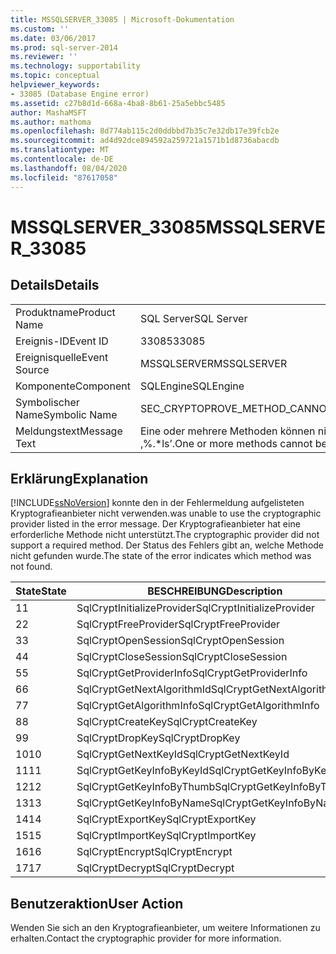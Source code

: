 ```yaml
---
title: MSSQLSERVER_33085 | Microsoft-Dokumentation
ms.custom: ''
ms.date: 03/06/2017
ms.prod: sql-server-2014
ms.reviewer: ''
ms.technology: supportability
ms.topic: conceptual
helpviewer_keywords:
- 33085 (Database Engine error)
ms.assetid: c27b8d1d-668a-4ba8-8b61-25a5ebbc5485
author: MashaMSFT
ms.author: mathoma
ms.openlocfilehash: 8d774ab115c2d0ddbbd7b35c7e32db17e39fcb2e
ms.sourcegitcommit: ad4d92dce894592a259721a1571b1d8736abacdb
ms.translationtype: MT
ms.contentlocale: de-DE
ms.lasthandoff: 08/04/2020
ms.locfileid: "87617058"
---
```

# <a name="mssqlserver_33085"></a><span data-ttu-id="9d6c1-102">MSSQLSERVER_33085</span><span class="sxs-lookup"><span data-stu-id="9d6c1-102">MSSQLSERVER_33085</span></span>
    
## <a name="details"></a><span data-ttu-id="9d6c1-103">Details</span><span class="sxs-lookup"><span data-stu-id="9d6c1-103">Details</span></span>  
  
|||  
|-|-|  
|<span data-ttu-id="9d6c1-104">Produktname</span><span class="sxs-lookup"><span data-stu-id="9d6c1-104">Product Name</span></span>|<span data-ttu-id="9d6c1-105">SQL Server</span><span class="sxs-lookup"><span data-stu-id="9d6c1-105">SQL Server</span></span>|  
|<span data-ttu-id="9d6c1-106">Ereignis-ID</span><span class="sxs-lookup"><span data-stu-id="9d6c1-106">Event ID</span></span>|<span data-ttu-id="9d6c1-107">33085</span><span class="sxs-lookup"><span data-stu-id="9d6c1-107">33085</span></span>|  
|<span data-ttu-id="9d6c1-108">Ereignisquelle</span><span class="sxs-lookup"><span data-stu-id="9d6c1-108">Event Source</span></span>|<span data-ttu-id="9d6c1-109">MSSQLSERVER</span><span class="sxs-lookup"><span data-stu-id="9d6c1-109">MSSQLSERVER</span></span>|  
|<span data-ttu-id="9d6c1-110">Komponente</span><span class="sxs-lookup"><span data-stu-id="9d6c1-110">Component</span></span>|<span data-ttu-id="9d6c1-111">SQLEngine</span><span class="sxs-lookup"><span data-stu-id="9d6c1-111">SQLEngine</span></span>|  
|<span data-ttu-id="9d6c1-112">Symbolischer Name</span><span class="sxs-lookup"><span data-stu-id="9d6c1-112">Symbolic Name</span></span>|<span data-ttu-id="9d6c1-113">SEC_CRYPTOPROVE_METHOD_CANNOT_FOUND</span><span class="sxs-lookup"><span data-stu-id="9d6c1-113">SEC_CRYPTOPROVE_METHOD_CANNOT_FOUND</span></span>|  
|<span data-ttu-id="9d6c1-114">Meldungstext</span><span class="sxs-lookup"><span data-stu-id="9d6c1-114">Message Text</span></span>|<span data-ttu-id="9d6c1-115">Eine oder mehrere Methoden können nicht in der Kryptografieanbieterbibliothek gefunden werden ‚%.\*ls’.</span><span class="sxs-lookup"><span data-stu-id="9d6c1-115">One or more methods cannot be found in cryptographic provider library '%.\*ls'.</span></span>|  
  
## <a name="explanation"></a><span data-ttu-id="9d6c1-116">Erklärung</span><span class="sxs-lookup"><span data-stu-id="9d6c1-116">Explanation</span></span>  
 [!INCLUDE[ssNoVersion](../../includes/ssnoversion-md.md)] <span data-ttu-id="9d6c1-117">konnte den in der Fehlermeldung aufgelisteten Kryptografieanbieter nicht verwenden.</span><span class="sxs-lookup"><span data-stu-id="9d6c1-117">was unable to use the cryptographic provider listed in the error message.</span></span> <span data-ttu-id="9d6c1-118">Der Kryptografieanbieter hat eine erforderliche Methode nicht unterstützt.</span><span class="sxs-lookup"><span data-stu-id="9d6c1-118">The cryptographic provider did not support a required method.</span></span> <span data-ttu-id="9d6c1-119">Der Status des Fehlers gibt an, welche Methode nicht gefunden wurde.</span><span class="sxs-lookup"><span data-stu-id="9d6c1-119">The state of the error indicates which method was not found.</span></span>  
  
|<span data-ttu-id="9d6c1-120">State</span><span class="sxs-lookup"><span data-stu-id="9d6c1-120">State</span></span>|<span data-ttu-id="9d6c1-121">BESCHREIBUNG</span><span class="sxs-lookup"><span data-stu-id="9d6c1-121">Description</span></span>|  
|-----------|-----------------|  
|<span data-ttu-id="9d6c1-122">1</span><span class="sxs-lookup"><span data-stu-id="9d6c1-122">1</span></span>|<span data-ttu-id="9d6c1-123">SqlCryptInitializeProvider</span><span class="sxs-lookup"><span data-stu-id="9d6c1-123">SqlCryptInitializeProvider</span></span>|  
|<span data-ttu-id="9d6c1-124">2</span><span class="sxs-lookup"><span data-stu-id="9d6c1-124">2</span></span>|<span data-ttu-id="9d6c1-125">SqlCryptFreeProvider</span><span class="sxs-lookup"><span data-stu-id="9d6c1-125">SqlCryptFreeProvider</span></span>|  
|<span data-ttu-id="9d6c1-126">3</span><span class="sxs-lookup"><span data-stu-id="9d6c1-126">3</span></span>|<span data-ttu-id="9d6c1-127">SqlCryptOpenSession</span><span class="sxs-lookup"><span data-stu-id="9d6c1-127">SqlCryptOpenSession</span></span>|  
|<span data-ttu-id="9d6c1-128">4</span><span class="sxs-lookup"><span data-stu-id="9d6c1-128">4</span></span>|<span data-ttu-id="9d6c1-129">SqlCryptCloseSession</span><span class="sxs-lookup"><span data-stu-id="9d6c1-129">SqlCryptCloseSession</span></span>|  
|<span data-ttu-id="9d6c1-130">5</span><span class="sxs-lookup"><span data-stu-id="9d6c1-130">5</span></span>|<span data-ttu-id="9d6c1-131">SqlCryptGetProviderInfo</span><span class="sxs-lookup"><span data-stu-id="9d6c1-131">SqlCryptGetProviderInfo</span></span>|  
|<span data-ttu-id="9d6c1-132">6</span><span class="sxs-lookup"><span data-stu-id="9d6c1-132">6</span></span>|<span data-ttu-id="9d6c1-133">SqlCryptGetNextAlgorithmId</span><span class="sxs-lookup"><span data-stu-id="9d6c1-133">SqlCryptGetNextAlgorithmId</span></span>|  
|<span data-ttu-id="9d6c1-134">7</span><span class="sxs-lookup"><span data-stu-id="9d6c1-134">7</span></span>|<span data-ttu-id="9d6c1-135">SqlCryptGetAlgorithmInfo</span><span class="sxs-lookup"><span data-stu-id="9d6c1-135">SqlCryptGetAlgorithmInfo</span></span>|  
|<span data-ttu-id="9d6c1-136">8</span><span class="sxs-lookup"><span data-stu-id="9d6c1-136">8</span></span>|<span data-ttu-id="9d6c1-137">SqlCryptCreateKey</span><span class="sxs-lookup"><span data-stu-id="9d6c1-137">SqlCryptCreateKey</span></span>|  
|<span data-ttu-id="9d6c1-138">9</span><span class="sxs-lookup"><span data-stu-id="9d6c1-138">9</span></span>|<span data-ttu-id="9d6c1-139">SqlCryptDropKey</span><span class="sxs-lookup"><span data-stu-id="9d6c1-139">SqlCryptDropKey</span></span>|  
|<span data-ttu-id="9d6c1-140">10</span><span class="sxs-lookup"><span data-stu-id="9d6c1-140">10</span></span>|<span data-ttu-id="9d6c1-141">SqlCryptGetNextKeyId</span><span class="sxs-lookup"><span data-stu-id="9d6c1-141">SqlCryptGetNextKeyId</span></span>|  
|<span data-ttu-id="9d6c1-142">11</span><span class="sxs-lookup"><span data-stu-id="9d6c1-142">11</span></span>|<span data-ttu-id="9d6c1-143">SqlCryptGetKeyInfoByKeyId</span><span class="sxs-lookup"><span data-stu-id="9d6c1-143">SqlCryptGetKeyInfoByKeyId</span></span>|  
|<span data-ttu-id="9d6c1-144">12</span><span class="sxs-lookup"><span data-stu-id="9d6c1-144">12</span></span>|<span data-ttu-id="9d6c1-145">SqlCryptGetKeyInfoByThumb</span><span class="sxs-lookup"><span data-stu-id="9d6c1-145">SqlCryptGetKeyInfoByThumb</span></span>|  
|<span data-ttu-id="9d6c1-146">13</span><span class="sxs-lookup"><span data-stu-id="9d6c1-146">13</span></span>|<span data-ttu-id="9d6c1-147">SqlCryptGetKeyInfoByName</span><span class="sxs-lookup"><span data-stu-id="9d6c1-147">SqlCryptGetKeyInfoByName</span></span>|  
|<span data-ttu-id="9d6c1-148">14</span><span class="sxs-lookup"><span data-stu-id="9d6c1-148">14</span></span>|<span data-ttu-id="9d6c1-149">SqlCryptExportKey</span><span class="sxs-lookup"><span data-stu-id="9d6c1-149">SqlCryptExportKey</span></span>|  
|<span data-ttu-id="9d6c1-150">15</span><span class="sxs-lookup"><span data-stu-id="9d6c1-150">15</span></span>|<span data-ttu-id="9d6c1-151">SqlCryptImportKey</span><span class="sxs-lookup"><span data-stu-id="9d6c1-151">SqlCryptImportKey</span></span>|  
|<span data-ttu-id="9d6c1-152">16</span><span class="sxs-lookup"><span data-stu-id="9d6c1-152">16</span></span>|<span data-ttu-id="9d6c1-153">SqlCryptEncrypt</span><span class="sxs-lookup"><span data-stu-id="9d6c1-153">SqlCryptEncrypt</span></span>|  
|<span data-ttu-id="9d6c1-154">17</span><span class="sxs-lookup"><span data-stu-id="9d6c1-154">17</span></span>|<span data-ttu-id="9d6c1-155">SqlCryptDecrypt</span><span class="sxs-lookup"><span data-stu-id="9d6c1-155">SqlCryptDecrypt</span></span>|  
  
## <a name="user-action"></a><span data-ttu-id="9d6c1-156">Benutzeraktion</span><span class="sxs-lookup"><span data-stu-id="9d6c1-156">User Action</span></span>  
 <span data-ttu-id="9d6c1-157">Wenden Sie sich an den Kryptografieanbieter, um weitere Informationen zu erhalten.</span><span class="sxs-lookup"><span data-stu-id="9d6c1-157">Contact the cryptographic provider for more information.</span></span>  
  
  
